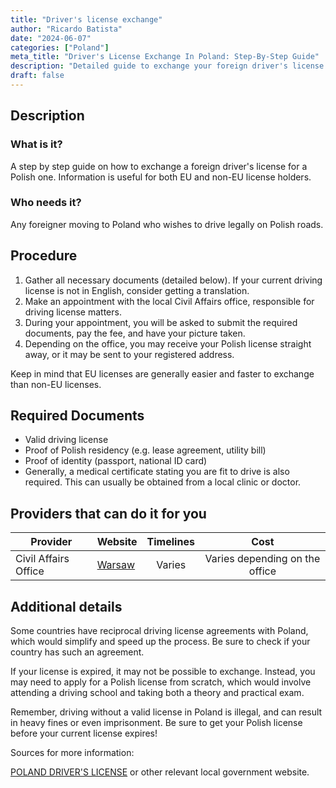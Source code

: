 ```yaml
---
title: "Driver's license exchange"
author: "Ricardo Batista"
date: "2024-06-07"
categories: ["Poland"]
meta_title: "Driver's License Exchange In Poland: Step-By-Step Guide"
description: "Detailed guide to exchange your foreign driver's license in Poland"
draft: false
---
```


## Description
### What is it?
A step by step guide on how to exchange a foreign driver's license for a Polish one. Information is useful for both EU and non-EU license holders. 

### Who needs it?
Any foreigner moving to Poland who wishes to drive legally on Polish roads.

## Procedure

1. Gather all necessary documents (detailed below). If your current driving license is not in English, consider getting a translation.
2. Make an appointment with the local Civil Affairs office, responsible for driving license matters.
3. During your appointment, you will be asked to submit the required documents, pay the fee, and have your picture taken.
4. Depending on the office, you may receive your Polish license straight away, or it may be sent to your registered address.

Keep in mind that EU licenses are generally easier and faster to exchange than non-EU licenses.

## Required Documents

- Valid driving license
- Proof of Polish residency (e.g. lease agreement, utility bill)
- Proof of identity (passport, national ID card)
- Generally, a medical certificate stating you are fit to drive is also required. This can usually be obtained from a local clinic or doctor.

## Providers that can do it for you

| Provider        |     Website     |     Timelines    |       Cost      |
| --------------- | --------------- |  :-------------: | :-------------: |
| Civil Affairs Office      |  [Warsaw](http://www.um.warszawa.pl/)  |      Varies      |        Varies depending on the office       |

## Additional details
Some countries have reciprocal driving license agreements with Poland, which would simplify and speed up the process. Be sure to check if your country has such an agreement. 

If your license is expired, it may not be possible to exchange. Instead, you may need to apply for a Polish license from scratch, which would involve attending a driving school and taking both a theory and practical exam.

Remember, driving without a valid license in Poland is illegal, and can result in heavy fines or even imprisonment. Be sure to get your Polish license before your current license expires! 

Sources for more information:

[POLAND DRIVER'S LICENSE](http://www.rightservice.gov.lb/rightservice/Pages/RSHome.aspx?langId=1) or other relevant local government website.